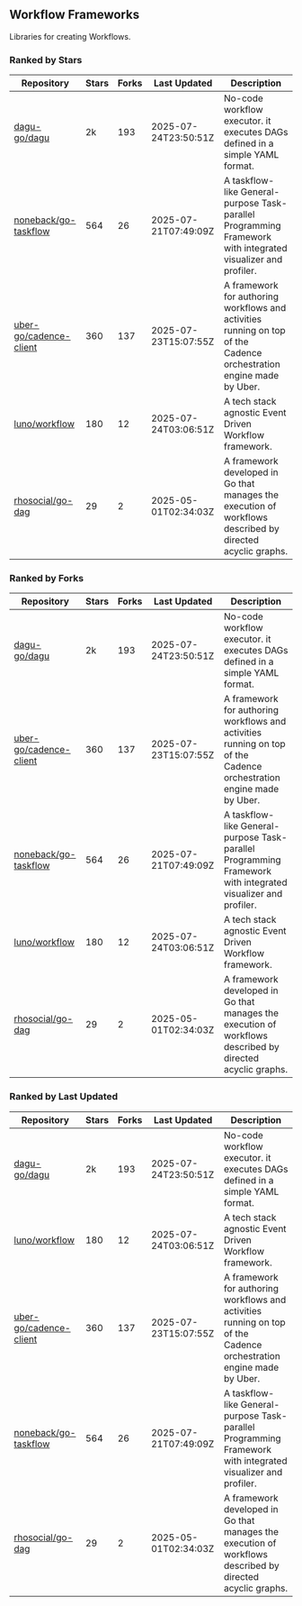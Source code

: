 ## Workflow Frameworks

Libraries for creating Workflows.

### Ranked by Stars

| Repository | Stars | Forks | Last Updated | Description | 
|------------|-------|-------|--------------|-------------|
| [dagu-go/dagu](https://github.com/dagu-go/dagu) | 2k | 193 | 2025-07-24T23:50:51Z |  No-code workflow executor. it executes DAGs defined in a simple YAML format. |
| [noneback/go-taskflow](https://github.com/noneback/go-taskflow) | 564 | 26 | 2025-07-21T07:49:09Z |  A taskflow-like General-purpose Task-parallel Programming Framework with integrated visualizer and profiler. |
| [uber-go/cadence-client](https://github.com/uber-go/cadence-client) | 360 | 137 | 2025-07-23T15:07:55Z |  A framework for authoring workflows and activities running on top of the Cadence orchestration engine made by Uber. |
| [luno/workflow](https://github.com/luno/workflow) | 180 | 12 | 2025-07-24T03:06:51Z |  A tech stack agnostic Event Driven Workflow framework. |
| [rhosocial/go-dag](https://github.com/rhosocial/go-dag) | 29 | 2 | 2025-05-01T02:34:03Z |  A framework developed in Go that manages the execution of workflows described by directed acyclic graphs. |

### Ranked by Forks

| Repository | Stars | Forks | Last Updated | Description | 
|------------|-------|-------|--------------|-------------|
| [dagu-go/dagu](https://github.com/dagu-go/dagu) | 2k | 193 | 2025-07-24T23:50:51Z |  No-code workflow executor. it executes DAGs defined in a simple YAML format. |
| [uber-go/cadence-client](https://github.com/uber-go/cadence-client) | 360 | 137 | 2025-07-23T15:07:55Z |  A framework for authoring workflows and activities running on top of the Cadence orchestration engine made by Uber. |
| [noneback/go-taskflow](https://github.com/noneback/go-taskflow) | 564 | 26 | 2025-07-21T07:49:09Z |  A taskflow-like General-purpose Task-parallel Programming Framework with integrated visualizer and profiler. |
| [luno/workflow](https://github.com/luno/workflow) | 180 | 12 | 2025-07-24T03:06:51Z |  A tech stack agnostic Event Driven Workflow framework. |
| [rhosocial/go-dag](https://github.com/rhosocial/go-dag) | 29 | 2 | 2025-05-01T02:34:03Z |  A framework developed in Go that manages the execution of workflows described by directed acyclic graphs. |

### Ranked by Last Updated

| Repository | Stars | Forks | Last Updated | Description | 
|------------|-------|-------|--------------|-------------|
| [dagu-go/dagu](https://github.com/dagu-go/dagu) | 2k | 193 | 2025-07-24T23:50:51Z |  No-code workflow executor. it executes DAGs defined in a simple YAML format. |
| [luno/workflow](https://github.com/luno/workflow) | 180 | 12 | 2025-07-24T03:06:51Z |  A tech stack agnostic Event Driven Workflow framework. |
| [uber-go/cadence-client](https://github.com/uber-go/cadence-client) | 360 | 137 | 2025-07-23T15:07:55Z |  A framework for authoring workflows and activities running on top of the Cadence orchestration engine made by Uber. |
| [noneback/go-taskflow](https://github.com/noneback/go-taskflow) | 564 | 26 | 2025-07-21T07:49:09Z |  A taskflow-like General-purpose Task-parallel Programming Framework with integrated visualizer and profiler. |
| [rhosocial/go-dag](https://github.com/rhosocial/go-dag) | 29 | 2 | 2025-05-01T02:34:03Z |  A framework developed in Go that manages the execution of workflows described by directed acyclic graphs. |

